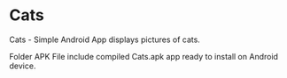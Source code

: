 # Cats
Cats - Simple Android App displays pictures of cats.

Folder APK File include compiled Cats.apk app ready to install on Android device.
